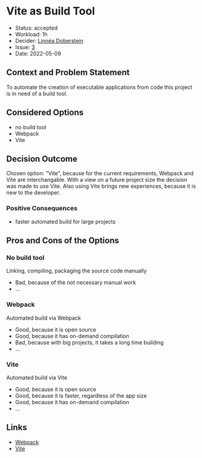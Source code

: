 # Vite as Build Tool

* Status: accepted
* Workload: 1h
* Decider: [Linnéa Doberstein](https://github.com/Moosgloeckchen)
* Issue: [3](https://github.com/mi-classroom/mi-web-technologien-beiboot-ss2022-Moosgloeckchen/issues/3)
* Date: 2022-05-09

## Context and Problem Statement

To automate the creation of executable applications from code this project is in need of a build tool.

## Considered Options

* no build tool
* Webpack
* Vite

## Decision Outcome

Chosen option: "Vite", because for the current requirements, Webpack and Vite are interchangable. With a view on a future project size the decision was made to use Vite. Also using Vite brings new experiences, because it is new to the developer.

### Positive Consequences <!-- optional -->

* faster automated build for large projects


## Pros and Cons of the Options <!-- optional -->

### No build tool

Linking, compiling, packaging the source code manually  <!-- optional -->

* Bad, because of the not necessary manual work
* … <!-- numbers of pros and cons can vary -->

### Webpack

Automated build via Webpack

* Good, because it is open source
* Good, because it has on-demand compilation
* Bad, because with big projects, it takes a long time building
* … <!-- numbers of pros and cons can vary -->

### Vite

Automated build via Vite

* Good, because it is open source
* Good, because it is faster, regardless of the app size
* Good, because it has on-demand compilation
* … <!-- numbers of pros and cons can vary -->

## Links <!-- optional -->

* [Webpack](https://webpack.js.org/)
* [Vite](https://vitejs.dev/)